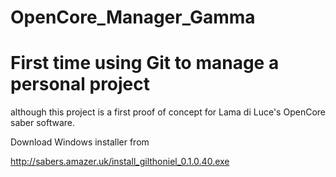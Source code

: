 # OpenCore_Manager_Gamma

# First time using Git to manage a personal project
although this project is a first proof of concept for 
Lama di Luce's OpenCore saber software.


Download Windows installer from

http://sabers.amazer.uk/install_gilthoniel_0.1.0.40.exe
